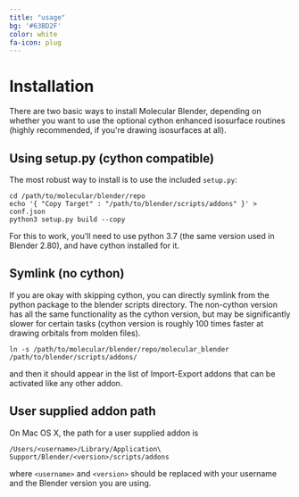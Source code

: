 ```yaml
---
title: "usage"
bg: '#63BD2F'
color: white
fa-icon: plug
---
```


# Installation
There are two basic ways to install Molecular Blender, depending on whether you
want to use the optional cython enhanced isosurface routines (highly recommended,
if you're drawing isosurfaces at all).

## Using setup.py (cython compatible)
The most robust way to install is to use the included `setup.py`:

    cd /path/to/molecular/blender/repo
    echo '{ "Copy Target" : "/path/to/blender/scripts/addons" }' > conf.json
    python3 setup.py build --copy

For this to work, you'll need to use python 3.7 (the same version used in Blender 2.80),
and have cython installed for it.

## Symlink (no cython)
If you are okay with skipping cython, you can directly symlink from the python
package to the blender scripts directory. The non-cython version has all the same
functionality as the cython version, but may be significantly slower for certain
tasks (cython version is roughly 100 times faster at drawing orbitals from molden
files).

    ln -s /path/to/molecular/blender/repo/molecular_blender /path/to/blender/scripts/addons/

and then it should appear in the list of Import-Export addons that can be
activated like any other addon.

## User supplied addon path
On Mac OS X, the path for a user supplied addon is

    /Users/<username>/Library/Application\ Support/Blender/<version>/scripts/addons

where `<username>` and `<version>` should be replaced with your username and the
Blender version you are using.

